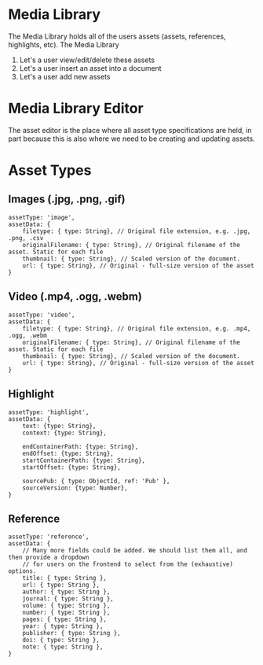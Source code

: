 # Media Library

The Media Library holds all of the users assets (assets, references, highlights, etc). The Media Library

1. Let's a user view/edit/delete these assets
2. Let's a user insert an asset into a document
3. Let's a user add new assets

# Media Library Editor

The asset editor is the place where all asset type specifications are held,
in part because this is also where we need to be creating and updating assets.

# Asset Types

## Images (.jpg, .png, .gif)

```
assetType: 'image',
assetData: {
	filetype: { type: String}, // Original file extension, e.g. .jpg, .png, .csv
	originalFilename: { type: String}, // Original filename of the asset. Static for each file
	thumbnail: { type: String}, // Scaled version of the document.
	url: { type: String}, // Original - full-size version of the asset
}
```

## Video (.mp4, .ogg, .webm)

```
assetType: 'video',
assetData: {
	filetype: { type: String}, // Original file extension, e.g. .mp4, .ogg, .webm
	originalFilename: { type: String}, // Original filename of the asset. Static for each file
	thumbnail: { type: String}, // Scaled version of the document.
	url: { type: String}, // Original - full-size version of the asset
}
```
## Highlight

```
assetType: 'highlight',
assetData: {
	text: {type: String},
	context: {type: String},

	endContainerPath: {type: String},
	endOffset: {type: String},
	startContainerPath: {type: String},
	startOffset: {type: String},

	sourcePub: { type: ObjectId, ref: 'Pub' },
	sourceVersion: {type: Number},
}
```

## Reference

```
assetType: 'reference',
assetData: {
	// Many more fields could be added. We should list them all, and then provide a dropdown
	// for users on the frontend to select from the (exhaustive) options.
	title: { type: String },
	url: { type: String },
	author: { type: String },
	journal: { type: String },
	volume: { type: String },
	number: { type: String },
	pages: { type: String },
	year: { type: String },
	publisher: { type: String },
	doi: { type: String },
	note: { type: String },
}
```
